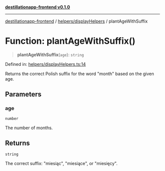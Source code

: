 [**destillationapp-frontend v0.1.0**](../../../README.md)

***

[destillationapp-frontend](../../../modules.md) / [helpers/displayHelpers](../README.md) / plantAgeWithSuffix

# Function: plantAgeWithSuffix()

> **plantAgeWithSuffix**(`age`): `string`

Defined in: [helpers/displayHelpers.ts:14](https://github.com/DestillApp/main/blob/be94b1d93681946bd573e84cd8381ba32cee62b9/frontend/src/helpers/displayHelpers.ts#L14)

Returns the correct Polish suffix for the word "month" based on the given age.

## Parameters

### age

`number`

The number of months.

## Returns

`string`

The correct suffix: "miesiąc", "miesiące", or "miesięcy".

